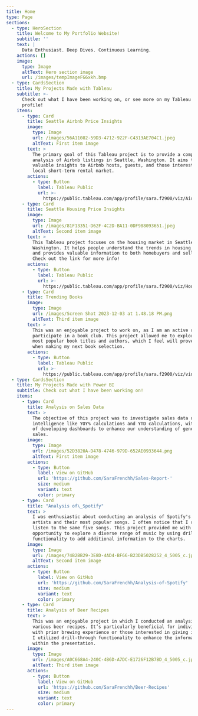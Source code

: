 ```yaml
---
title: Home
type: Page
sections:
  - type: HeroSection
    title: Welcome to My Portfolio Website!
    subtitle: ''
    text: |
      Data Enthusiast. Deep Dives. Continuous Learning. 
    actions: []
    image:
      type: Image
      altText: Hero section image
      url: /images/tempImageFG6xkh.bmp
  - type: CardsSection
    title: My Projects Made with Tableau
    subtitle: >-
      Check out what I have been working on, or see more on my Tableau Public
      profile!
    items:
      - type: Card
        title: Seattle Airbnb Price Insights
        image:
          type: Image
          url: /images/56A11082-59D3-4712-922F-C4313AE704C1.jpeg
          altText: First item image
        text: >
          The primary goal of this Tableau project is to provide a comprehensive
          analysis of Airbnb listings in Seattle, Washington. It aims to offer
          valuable insights to Airbnb hosts, guests, and those interested in the
          local short-term rental market.
        actions:
          - type: Button
            label: Tableau Public
            url: >-
              https://public.tableau.com/app/profile/sara.f2900/viz/Airbnbbook_16959281352180/AirbnbDash
      - type: Card
        title: Seattle Housing Price Insights
        image:
          type: Image
          url: /images/81F13351-D62F-4C2D-BA11-0DF988093651.jpeg
          altText: Second item image
        text: >
          This Tableau project focuses on the housing market in Seattle,
          Washington. It helps people understand the trends in housing prices
          and provides valuable information to both homebuyers and sellers. 
          Check out the link for more info!
        actions:
          - type: Button
            label: Tableau Public
            url: >-
              https://public.tableau.com/app/profile/sara.f2900/viz/HousePrice_16967252418080/HousePrice
      - type: Card
        title: Trending Books
        image:
          type: Image
          url: /images/Screen Shot 2023-12-03 at 1.48.18 PM.png
          altText: Third item image
        text: >
          This was an enjoyable project to work on, as I am an active reader and
          participate in a book club. This project allowed me to explore the
          most popular book titles and authors, which I feel will prove helpful
          when making my next book selection.
        actions:
          - type: Button
            label: Tableau Public
            url: >-
              https://public.tableau.com/app/profile/sara.f2900/viz/videogamesales_16959203635510/Dashboard1
  - type: CardsSection
    title: My Projects Made with Power BI
    subtitle: Check out what I have been working on!
    items:
      - type: Card
        title: Analysis on Sales Data
        text: >
          The objective of this project was to investigate sales data using time
          intelligence like YOY% calculations and YTD calculations, with the aim
          of developing dashboards to enhance our understanding of general
          sales.
        image:
          type: Image
          url: /images/52D3820A-D478-4746-979D-652AE0933644.png
          altText: First item image
        actions:
          - type: Button
            label: View on GitHub
            url: 'https://github.com/SaraFrenchh/Sales-Report-'
            size: medium
            variant: text
            color: primary
      - type: Card
        title: "Analysis of\_Spotify"
        text: >
          I was enthusiastic about conducting an analysis of Spotify's top
          artists and their most popular songs. I often notice that I repeatedly
          listen to the same five songs. This project provided me with the
          opportunity to explore a diverse range of music by using drill through
          functionality to add additional information to the charts.
        image:
          type: Image
          url: /images/74B2BB29-3E8D-4AD4-BF66-B23DB5028252_4_5005_c.jpeg
          altText: Second item image
        actions:
          - type: Button
            label: View on GitHub
            url: 'https://github.com/SaraFrenchh/Analysis-of-Spotify'
            size: medium
            variant: text
            color: primary
      - type: Card
        title: Analysis of Beer Recipes
        text: >
          This was an enjoyable project in which I conducted an analysis of
          various beer recipes. It’s particularly beneficial for individuals
          with prior brewing experience or those interested in giving it a try.
          I utilized drill-through functionality to enhance the information
          within the presentation.
        image:
          type: Image
          url: /images/A0C668A4-240C-4B6D-A7DC-E1726F12B7BD_4_5005_c.jpeg
          altText: Third item image
        actions:
          - type: Button
            label: View on GitHub
            url: 'https://github.com/SaraFrenchh/Beer-Recipes'
            size: medium
            variant: text
            color: primary
---
```

